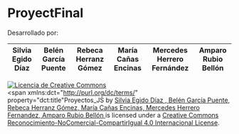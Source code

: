 # ProyectFinal

Desarrollado por: 

| Silvia Egido Díaz |Belén García Puente  |Rebeca Herranz Gómez|María Cañas Encinas|Mercedes Herrero Fernández|Amparo Rubio Bellón
|--|--|--|--|--|--|





<a rel="license" href="http://creativecommons.org/licenses/by-nc-sa/4.0/"><img alt="Licencia de Creative Commons" style="border-width:0" src="https://i.creativecommons.org/l/by-nc-sa/4.0/88x31.png"></a><br><span xmlns:dct="http://purl.org/dc/terms/" property="dct:title"Proyectos_JS</span> by <a xmlns:cc="http://creativecommons.org/ns#" href="https://github.com/Grupo-M-JuegosSerios" property="cc:attributionName" rel="cc:attributionURL"> Silvia Egido Díaz , Belén García Puente, Rebeca Herranz Gómez, María Cañas Encinas, Mercedes Herrero Fernandez, Amparo Rubio Bellón </a> is licensed under a <a rel="license" href="http://creativecommons.org/licenses/by-nc-sa/4.0/">Creative Commons Reconocimiento-NoComercial-CompartirIgual 4.0 Internacional License</a>.
